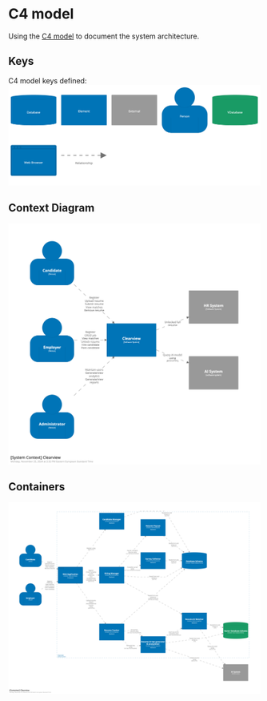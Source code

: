 # C4 model
Using the [C4 model](https://c4model.com/) to document the system architecture.

## Keys
C4 model keys defined:
![C4 Keys](images/keys.png)

## Context Diagram
![Context Diagram](images/context.png)

## Containers
![Containers](images/containers.png)
